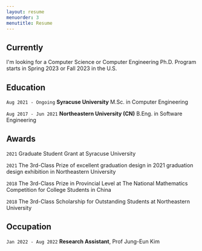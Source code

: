 ```yaml
---
layout: resume
menuorder: 3
menutitle: Resume
---
```

## Currently

I'm looking for a Computer Science or Computer Engineering Ph.D. Program starts in Spring 2023 or Fall 2023 in the U.S.

## Education

`Aug 2021 - Ongoing`
__Syracuse University__
M.Sc. in Computer Engineering

`Aug 2017 - Jun 2021`
__Northeastern University (CN)__
B.Eng. in Software Engineering

## Awards

`2021`
Graduate Student Grant at Syracuse University

`2021`
The 3rd-Class Prize of excellent graduation design in 2021 graduation design exhibition in Northeastern  University

`2018`
The 3rd-Class Prize in Provincial Level at The National Mathematics Competition for College Students in China

`2018`
The 3rd-Class Scholarship for Outstanding Students at Northeastern  University

## Occupation

`Jan 2022 - Aug 2022`
__Research Assistant__, Prof Jung-Eun Kim




<!-- ### Footer

Last updated: May 2022 -->


